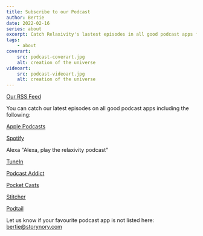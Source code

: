 ```yaml
---
title: Subscribe to our Podcast
author: Bertie
date: 2022-02-16
series: about
excerpt: Catch Relaxivity's lastest episodes in all good podcast apps for free
tags: 
    - about
coverart:
    src: podcast-coverart.jpg
    alt: creation of the universe
videoart: 
    src: podcast-videoart.jpg
    alt: creation of the universe
---
```

  
  
[Our RSS Feed](https://relaxivity.app/posts/podfeed.rss)

You can catch our latest episodes on all good podcast apps including the following:

[Apple Podcasts](https://podcasts.apple.com/gb/podcast/relaxivity/id1587506734)

[Spotify](https://open.spotify.com/show/2OZvhma9tbxNh9a6zXVT7W?si=c57d6a9651fa4775)

Alexa "Alexa, play the relaxivity podcast"

[TuneIn](https://tunein.com/radio/Relaxivity-p1628606/?topicId=169942964)

[Podcast Addict](https://podcastaddict.com/podcast/3644581)

[Pocket Casts](https://pca.st/9xvlxl7a)

[Stitcher](https://www.stitcher.com/show/relaxivity)

[Podtail](https://podtail.com/en/podcast/relaxivity/)

Let us know if your favourite podcast app is not listed here: bertie@storynory.com
